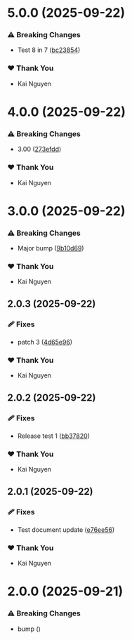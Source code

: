 # 5.0.0 (2025-09-22)

### ⚠️  Breaking Changes

- Test 8 in 7 ([bc23854](https://github.com/kai-nguyen-aligent/microservice-development-utilities/commit/bc23854))

### ❤️ Thank You

- Kai Nguyen

# 4.0.0 (2025-09-22)

### ⚠️  Breaking Changes

- 3.00 ([273efdd](https://github.com/kai-nguyen-aligent/microservice-development-utilities/commit/273efdd))

### ❤️ Thank You

- Kai Nguyen

# 3.0.0 (2025-09-22)

### ⚠️  Breaking Changes

- Major bump ([9b10d69](https://github.com/kai-nguyen-aligent/microservice-development-utilities/commit/9b10d69))

### ❤️ Thank You

- Kai Nguyen

## 2.0.3 (2025-09-22)

### 🩹 Fixes

- patch 3 ([4d65e96](https://github.com/kai-nguyen-aligent/microservice-development-utilities/commit/4d65e96))

### ❤️ Thank You

- Kai Nguyen

## 2.0.2 (2025-09-22)

### 🩹 Fixes

- Release test 1 ([bb37820](https://github.com/kai-nguyen-aligent/microservice-development-utilities/commit/bb37820))

### ❤️ Thank You

- Kai Nguyen

## 2.0.1 (2025-09-22)

### 🩹 Fixes

- Test document update ([e76ee56](https://github.com/kai-nguyen-aligent/microservice-development-utilities/commit/e76ee56))

### ❤️ Thank You

- Kai Nguyen

# 2.0.0 (2025-09-21)

### ⚠️  Breaking Changes

- bump ([](https://github.com/kai-nguyen-aligent/microservice-development-utilities/commit/))
